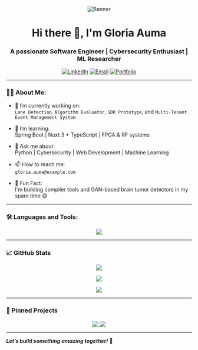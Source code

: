 <!-- Profile README -->

<p align="center">
  <img src="https://github.com/your-username/your-username/blob/main/banner.png" alt="Banner" />
</p>

<h1 align="center">Hi there 👋, I'm Gloria Auma</h1>
<h3 align="center">A passionate Software Engineer | Cybersecurity Enthusiast | ML Researcher</h3>

<p align="center">
  <a href="https://linkedin.com/in/your-linkedin" target="_blank"><img alt="LinkedIn" src="https://img.shields.io/badge/-LinkedIn-blue?style=flat-square&logo=linkedin"></a>
  <a href="mailto:your.email@example.com"><img alt="Email" src="https://img.shields.io/badge/-Email-red?style=flat-square&logo=gmail&logoColor=white"></a>
  <a href="https://your-portfolio.com"><img alt="Portfolio" src="https://img.shields.io/badge/Portfolio-visit-blueviolet?style=flat-square"></a>
</p>

---

### 👩‍💻 About Me:

- 🔭 I’m currently working on:  
  `Lane Detection Algorithm Evaluator`, `SDR Prototype`, and `Multi-Tenant Event Management System`

- 🌱 I’m learning:  
  Spring Boot | Nuxt 3 + TypeScript | FPGA & RF systems

- 💬 Ask me about:  
  Python | Cybersecurity | Web Development | Machine Learning

- 📫 How to reach me:  
  `gloria.auma@example.com`

- 🧠 Fun Fact:  
  I'm building compiler tools and GAN-based brain tumor detectors in my spare time 😄

---

### 🛠️ Languages and Tools:

<p align="center">
  <img src="https://skillicons.dev/icons?i=python,java,js,ts,vue,nuxt,html,css,tailwind,laravel,mysql,postgres,docker,linux,bash,git,github,vscode,figma" />
</p>

---

### 📈 GitHub Stats

<p align="center">
  <img src="https://github-readme-stats.vercel.app/api?username=your-username&show_icons=true&theme=radical" />
</p>

<p align="center">
  <img src="https://github-readme-streak-stats.herokuapp.com/?user=your-username&theme=radical" />
</p>

<p align="center">
  <img src="https://github-readme-activity-graph.vercel.app/graph?username=your-username&theme=github-compact" />
</p>

---

### 📂 Pinned Projects

<p align="center">
  <a href="https://github.com/your-username/lane-detection-evaluator">
    <img align="center" src="https://github-readme-stats.vercel.app/api/pin/?username=your-username&repo=lane-detection-evaluator&theme=radical" />
  </a>
  <a href="https://github.com/your-username/gan-brain-tumor-detector">
    <img align="center" src="https://github-readme-stats.vercel.app/api/pin/?username=your-username&repo=gan-brain-tumor-detector&theme=radical" />
  </a>
</p>

---

_**Let’s build something amazing together!**_ 🚀
